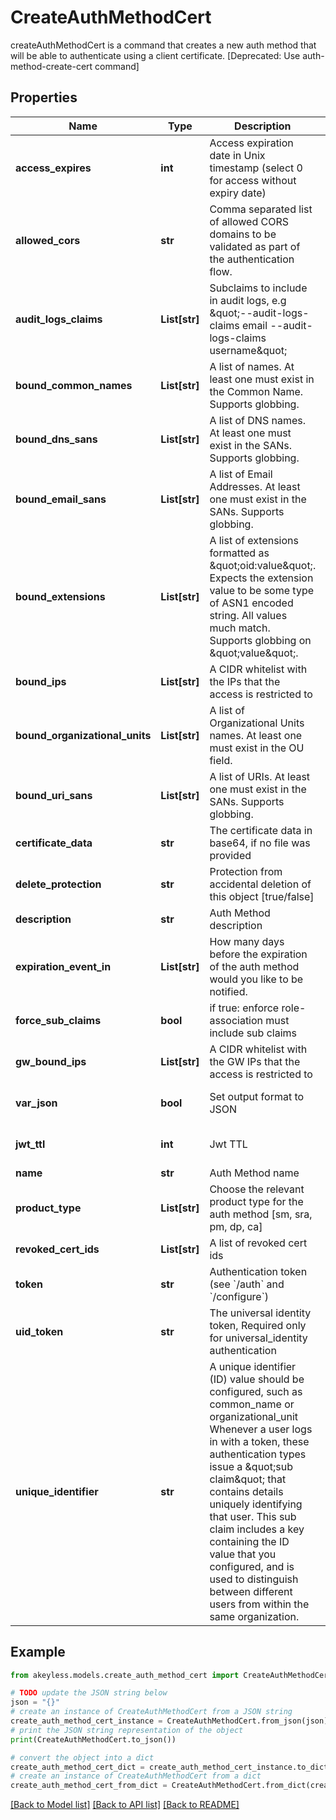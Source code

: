 # CreateAuthMethodCert

createAuthMethodCert is a command that creates a new auth method that will be able to authenticate using a client certificate. [Deprecated: Use auth-method-create-cert command]

## Properties

Name | Type | Description | Notes
------------ | ------------- | ------------- | -------------
**access_expires** | **int** | Access expiration date in Unix timestamp (select 0 for access without expiry date) | [optional] [default to 0]
**allowed_cors** | **str** | Comma separated list of allowed CORS domains to be validated as part of the authentication flow. | [optional] 
**audit_logs_claims** | **List[str]** | Subclaims to include in audit logs, e.g \&quot;--audit-logs-claims email --audit-logs-claims username\&quot; | [optional] 
**bound_common_names** | **List[str]** | A list of names. At least one must exist in the Common Name. Supports globbing. | [optional] 
**bound_dns_sans** | **List[str]** | A list of DNS names. At least one must exist in the SANs. Supports globbing. | [optional] 
**bound_email_sans** | **List[str]** | A list of Email Addresses. At least one must exist in the SANs. Supports globbing. | [optional] 
**bound_extensions** | **List[str]** | A list of extensions formatted as \&quot;oid:value\&quot;. Expects the extension value to be some type of ASN1 encoded string. All values much match. Supports globbing on \&quot;value\&quot;. | [optional] 
**bound_ips** | **List[str]** | A CIDR whitelist with the IPs that the access is restricted to | [optional] 
**bound_organizational_units** | **List[str]** | A list of Organizational Units names. At least one must exist in the OU field. | [optional] 
**bound_uri_sans** | **List[str]** | A list of URIs. At least one must exist in the SANs. Supports globbing. | [optional] 
**certificate_data** | **str** | The certificate data in base64, if no file was provided | [optional] 
**delete_protection** | **str** | Protection from accidental deletion of this object [true/false] | [optional] 
**description** | **str** | Auth Method description | [optional] 
**expiration_event_in** | **List[str]** | How many days before the expiration of the auth method would you like to be notified. | [optional] 
**force_sub_claims** | **bool** | if true: enforce role-association must include sub claims | [optional] 
**gw_bound_ips** | **List[str]** | A CIDR whitelist with the GW IPs that the access is restricted to | [optional] 
**var_json** | **bool** | Set output format to JSON | [optional] [default to False]
**jwt_ttl** | **int** | Jwt TTL | [optional] [default to 0]
**name** | **str** | Auth Method name | 
**product_type** | **List[str]** | Choose the relevant product type for the auth method [sm, sra, pm, dp, ca] | [optional] 
**revoked_cert_ids** | **List[str]** | A list of revoked cert ids | [optional] 
**token** | **str** | Authentication token (see &#x60;/auth&#x60; and &#x60;/configure&#x60;) | [optional] 
**uid_token** | **str** | The universal identity token, Required only for universal_identity authentication | [optional] 
**unique_identifier** | **str** | A unique identifier (ID) value should be configured, such as common_name or organizational_unit Whenever a user logs in with a token, these authentication types issue a \&quot;sub claim\&quot; that contains details uniquely identifying that user. This sub claim includes a key containing the ID value that you configured, and is used to distinguish between different users from within the same organization. | 

## Example

```python
from akeyless.models.create_auth_method_cert import CreateAuthMethodCert

# TODO update the JSON string below
json = "{}"
# create an instance of CreateAuthMethodCert from a JSON string
create_auth_method_cert_instance = CreateAuthMethodCert.from_json(json)
# print the JSON string representation of the object
print(CreateAuthMethodCert.to_json())

# convert the object into a dict
create_auth_method_cert_dict = create_auth_method_cert_instance.to_dict()
# create an instance of CreateAuthMethodCert from a dict
create_auth_method_cert_from_dict = CreateAuthMethodCert.from_dict(create_auth_method_cert_dict)
```
[[Back to Model list]](../README.md#documentation-for-models) [[Back to API list]](../README.md#documentation-for-api-endpoints) [[Back to README]](../README.md)


